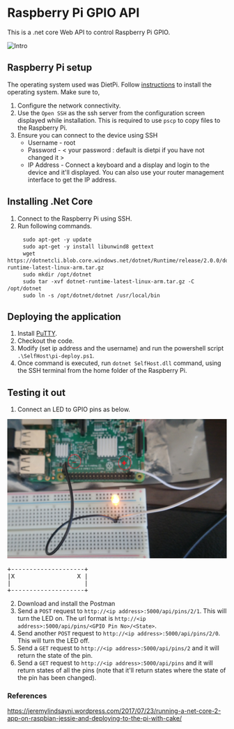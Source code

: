 # Raspberry Pi GPIO API

This is a .net core Web API to control Raspberry Pi GPIO.

![Intro](https://github.com/Adipa-G/IOT/blob/master/GpioWebApi/images/intro.gif)


## Raspberry Pi setup

The operating system used was DietPi. Follow [instructions](https://dietpi.com/phpbb/viewtopic.php?f=8&t=9#p9) to install the operating system. Make sure to,

1. Configure the network connectivity.
2. Use the `Open SSH` as the ssh server from the configuration screen displayed while installation. This is required to use `pscp` to copy files to the Raspberry Pi.
3. Ensure you can connect to the device using SSH
     * Username - root
     * Password - < your password : default is dietpi if you have not changed it >
     * IP Address - Connect a keyboard and a display and login to the device and it'll displayed. You can also use your router management interface to get the IP address.

## Installing .Net Core

1. Connect to the Raspberry Pi using SSH.
2. Run following commands.

```
     sudo apt-get -y update
     sudo apt-get -y install libunwind8 gettext
     wget https://dotnetcli.blob.core.windows.net/dotnet/Runtime/release/2.0.0/dotnet-runtime-latest-linux-arm.tar.gz
     sudo mkdir /opt/dotnet
     sudo tar -xvf dotnet-runtime-latest-linux-arm.tar.gz -C /opt/dotnet
     sudo ln -s /opt/dotnet/dotnet /usr/local/bin
```

## Deploying the application

1. Install [PuTTY](https://www.putty.org/).
2. Checkout the code.
3. Modify (set ip address and the username) and run the powershell script `.\SelfHost\pi-deploy.ps1`. 
4. Once command is executed, run `dotnet SelfHost.dll` command, using the SSH terminal from the home folder of the Raspberry Pi.


## Testing it out

1. Connect an LED to GPIO pins as below.

![Intro](https://github.com/Adipa-G/IOT/blob/master/GpioWebApi/images/wiring.JPG)

<pre>
+--------------------+
|X                 X |
|                    |
+--------------------+
</pre>


2. Download and install the Postman
3. Send a `POST` request to `http://<ip address>:5000/api/pins/2/1`. This will turn the LED on. The url format is  `http://<ip address>:5000/api/pins/<GPIO Pin No>/<State>`. 
4. Send another `POST` request to `http://<ip address>:5000/api/pins/2/0`. This will turn the LED off.
5. Send a `GET` request to `http://<ip address>:5000/api/pins/2` and it will return the state of the pin.
6. Send a `GET` request to `http://<ip address>:5000/api/pins` and it will return states of all the pins (note that it'll return states where the state of the pin has been changed).



### References

https://jeremylindsayni.wordpress.com/2017/07/23/running-a-net-core-2-app-on-raspbian-jessie-and-deploying-to-the-pi-with-cake/
